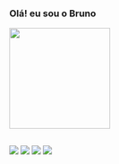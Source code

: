 ### Olá! eu sou o Bruno

<div align="left">
  <a href="https://github.com/Brunnodebarros">
  <img height="180em" src="https://github-readme-stats.vercel.app/api?username=Brunnodebarros&show_icons=true&theme=black&include_all_commits=true&count_private=true"/>
</div>

  
  ##
 
<div> 
  <a href="https://instagram.com/_brunnobarros" target="_blank"><img src="https://img.shields.io/badge/-Instagram-%23E4405F?style=for-the-badge&logo=instagram&logoColor=white" target="_blank"></a>
 <a href="https://discord.gg/643114483350241280" target="_blank"><img src="https://img.shields.io/badge/Discord-7289DA?style=for-the-badge&logo=discord&logoColor=white" target="_blank"></a> 
  <a href = "mailto:brunobarros859@gmail.com"><img src="https://img.shields.io/badge/-Gmail-%23333?style=for-the-badge&logo=gmail&logoColor=white" target="_blank"></a>
  <a href="https://www.linkedin.com/in/bruno-de-barros-log1/" target="_blank"><img src="https://img.shields.io/badge/-LinkedIn-%230077B5?style=for-the-badge&logo=linkedin&logoColor=white" target="_blank"></a> 
 

 
</div>
